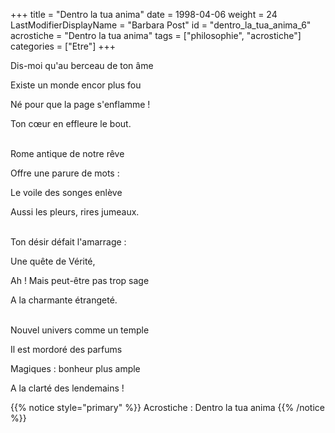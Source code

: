 +++
title = "Dentro la tua anima"
date = 1998-04-06
weight = 24
LastModifierDisplayName = "Barbara Post"
id = "dentro_la_tua_anima_6"
acrostiche = "Dentro la tua anima"
tags = ["philosophie", "acrostiche"]
categories = ["Etre"]
+++

Dis-moi qu'au berceau de ton âme

Existe un monde encor plus fou

Né pour que la page s'enflamme !

Ton cœur en effleure le bout.

 \
Rome antique de notre rêve

Offre une parure de mots :

Le voile des songes enlève

Aussi les pleurs, rires jumeaux.

 \
Ton désir défait l'amarrage :

Une quête de Vérité,

Ah ! Mais peut-être pas trop sage

A la charmante étrangeté.

 \
Nouvel univers comme un temple

Il est mordoré des parfums

Magiques : bonheur plus ample

A la clarté des lendemains !

{{% notice style="primary" %}}
Acrostiche : Dentro la tua anima
{{% /notice %}}
